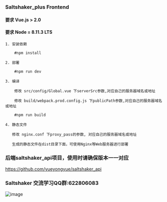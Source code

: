 ### Saltshaker_plus Frontend

#### **要求 Vue.js > 2.0**
#### **要求 Node = 8.11.3 LTS**

````
1. 安装依赖

    #npm install
````
````
2. 部署

    #npm run dev
````
````
3. 编译

    修改 src/config/Global.vue 下serverSrc参数,对应自己的服务器域名或地址
    
    修改 build/webpack.prod.config.js 下publicPath参数,对应自己的服务器域名或地址
    
    #npm run build
````
````
4. 静态文件

   修改 nginx.conf 下proxy_pass的参数, 对应自己的服务器域名或地址
   
   生成的静态文件在dist目录下面，可使用Nginx等Web服务器进行部署
````

### 后端saltshaker_api项目，使用时请确保版本一一对应
https://github.com/yueyongyue/saltshaker_api

### Saltshaker 交流学习QQ群:622806083
![image](https://github.com/yueyongyue/saltshaker_api/blob/master/screenshots/qq.png)
